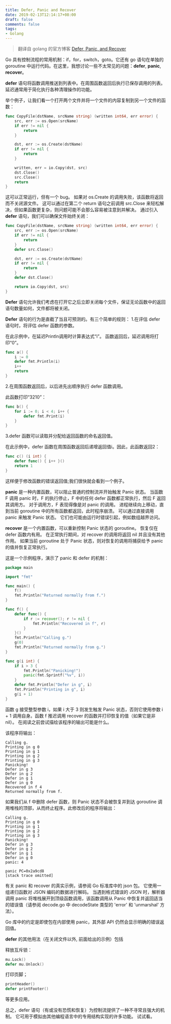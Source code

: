 ```yaml
---
title: Defer, Panic and Recover
date: 2019-02-13T12:14:17+08:00
draft: false
comments: false
tags: 
- Golang
---
```


> 翻译自 golang 的官方博客 [Defer, Panic, and Recover](https://blog.golang.org/defer-panic-and-recover)

Go 具有控制流程的常用机制：if，for，switch，goto。它还有 go 语句在单独的 goroutine 中运行代码。在这里，我想讨论一些不太常见的问题：**defer**, **panic**, **recover**。

**defer** 语句将函数调用推送到列表中。在周围函数返回后执行已保存调用的列表。延迟通常用于简化执行各种清理操作的功能。

举个例子，让我们看一个打开两个文件并将一个文件的内容复制到另一个文件的函数：
```go
func CopyFile(dstName, srcName string) (written int64, err error) {
    src, err := os.Open(srcName)
    if err != nil {
        return
    }

    dst, err := os.Create(dstName)
    if err != nil {
        return
    }

    written, err = io.Copy(dst, src)
    dst.Close()
    src.Close()
    return
}
```

这可以正常运行，但有一个 bug。 如果对 os.Create 的调用失败，该函数将返回而不关闭源文件。 这可以通过在第二个 return 语句之前调用 src.Close 来轻松解决，但如果函数更复杂，则问题可能不会那么容易被注意到并解决。 通过引入 **defer** 语句，我们可以确保文件始终关闭：
```go
func CopyFile(dstName, srcName string) (written int64, err error) {
    src, err := os.Open(srcName)
    if err != nil {
        return
    }
    defer src.Close()

    dst, err := os.Create(dstName)
    if err != nil {
        return
    }
    defer dst.Close()

    return io.Copy(dst, src)
}
```

**Defer** 语句允许我们考虑在打开它之后立即关闭每个文件，保证无论函数中的返回语句数量如何，文件都将被关闭。

**Defer** 语句的行为是直截了当且可预测的。有三个简单的规则：
1.在评估 defer 语句时，将评估 defer 函数的参数。 

在此示例中，在延迟Println调用时计算表达式“i”。 函数返回后，延迟调用将打印“0”。
```go
func a() {
    i := 0
    defer fmt.Println(i)
    i++
    return
}
```

2.在周围函数返回后，以后进先出顺序执行 defer 函数调用。

此函数打印“3210”：
```go
func b() {
    for i := 0; i < 4; i++ {
        defer fmt.Print(i)
    }
}
```

3.defer 函数可以读取并分配给返回函数的命名返回值。

在此示例中，defer 函数在周围函数返回后递增返回值i。因此，此函数返回2：
```go
func c() (i int) {
    defer func() { i++ }()
    return 1
}
```
这样便于修改函数的错误返回值;我们很快就会看到一个例子。

**panic** 是一种内置函数，可以阻止普通的控制流并开始触发 Panic 状态。 当函数 F 调用 panic 时，F 的执行停止，F 中的任何 defer 函数都正常执行，然后 F 返回其调用方。 对于调用方，F 表现得像是对 panic 的调用。 进程继续向上移动，直到当前 goroutine 中的所有函数都返回，此时程序崩溃。 可以通过直接调用 panic 来触发 Panic 状态。 它们也可能由运行时错误引起，例如数组越界访问。

**recover** 是一个内置函数，可以重新控制 Panic 状态的 goroutine。 恢复仅在 defer 函数内有用。 在正常执行期间，对 recover 的调用将返回 nil 并且没有其他作用。 如果当前 goroutine 处于 Panic 状态，则对恢复的调用将捕获给予 panic 的值并恢复正常执行。

这是一个示例程序，演示了 panic 和 defer 的机制：
```go
package main

import "fmt"

func main() {
    f()
    fmt.Println("Returned normally from f.")
}

func f() {
    defer func() {
        if r := recover(); r != nil {
            fmt.Println("Recovered in f", r)
        }
    }()
    fmt.Println("Calling g.")
    g(0)
    fmt.Println("Returned normally from g.")
}

func g(i int) {
    if i > 3 {
        fmt.Println("Panicking!")
        panic(fmt.Sprintf("%v", i))
    }
    defer fmt.Println("Defer in g", i)
    fmt.Println("Printing in g", i)
    g(i + 1)
}
```

函数 g 接受整型参数 i，如果 i 大于 3 则发生触发 Panic 状态，否则它使用参数 i + 1 调用自身。函数 f 推迟调用 recover 的函数并打印恢复的值（如果它是非nil）。 在阅读之前尝试描绘该程序的输出可能是什么。

该程序将输出：
```
Calling g.
Printing in g 0
Printing in g 1
Printing in g 2
Printing in g 3
Panicking!
Defer in g 3
Defer in g 2
Defer in g 1
Defer in g 0
Recovered in f 4
Returned normally from f.
```

如果我们从 f 中删除 defer 函数，则 Panic 状态不会被恢复并到达 goroutine 调用堆栈的顶部，从而终止程序。此修改后的程序将输出：
```
Calling g.
Printing in g 0
Printing in g 1
Printing in g 2
Printing in g 3
Panicking!
Defer in g 3
Defer in g 2
Defer in g 1
Defer in g 0
panic: 4
 
panic PC=0x2a9cd8
[stack trace omitted]
```

有关 panic 和 recover 的真实示例，请参阅 Go 标准库中的 json 包。 它使用一组递归函数对 JSON 编码的数据进行解码。 当遇到格式错误的 JSON 时，解析器调用 panic 将堆栈展开到顶级函数调用，该函数调用从 Panic 中恢复并返回适当的错误值（请参阅 decode.go 中 decodeState 类型的 'error' 和 'unmarshal' 方法）。

Go 库中的约定是即使包在内部使用 panic，其外部 API 仍然会显示明确的错误返回值。

**defer** 的其他用法（在关闭文件以外, 前面给出的示例）包括

释放互斥锁：
```go
mu.Lock()
defer mu.Unlock()
```

打印页脚；
```go
printHeader()
defer printFooter()
```
等更多应用。

总之，defer 语句（有或没有恐慌和恢复）为控制流提供了一种不寻常且强大的机制。 它可用于模拟由其他编程语言中的专用结构实现的许多功能。 试试看。 
